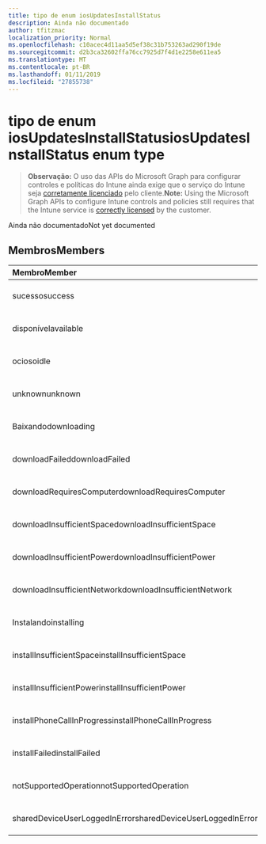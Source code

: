 ```yaml
---
title: tipo de enum iosUpdatesInstallStatus
description: Ainda não documentado
author: tfitzmac
localization_priority: Normal
ms.openlocfilehash: c10acec4d11aa5d5ef38c31b753263ad290f19de
ms.sourcegitcommit: d2b3ca32602ffa76cc7925d7f4d1e2258e611ea5
ms.translationtype: MT
ms.contentlocale: pt-BR
ms.lasthandoff: 01/11/2019
ms.locfileid: "27855738"
---
```

# <a name="iosupdatesinstallstatus-enum-type"></a><span data-ttu-id="f615c-103">tipo de enum iosUpdatesInstallStatus</span><span class="sxs-lookup"><span data-stu-id="f615c-103">iosUpdatesInstallStatus enum type</span></span>

> <span data-ttu-id="f615c-104">**Observação:** O uso das APIs do Microsoft Graph para configurar controles e políticas do Intune ainda exige que o serviço do Intune seja [corretamente licenciado](https://go.microsoft.com/fwlink/?linkid=839381) pelo cliente.</span><span class="sxs-lookup"><span data-stu-id="f615c-104">**Note:** Using the Microsoft Graph APIs to configure Intune controls and policies still requires that the Intune service is [correctly licensed](https://go.microsoft.com/fwlink/?linkid=839381) by the customer.</span></span>

<span data-ttu-id="f615c-105">Ainda não documentado</span><span class="sxs-lookup"><span data-stu-id="f615c-105">Not yet documented</span></span>
## <a name="members"></a><span data-ttu-id="f615c-106">Membros</span><span class="sxs-lookup"><span data-stu-id="f615c-106">Members</span></span>
|<span data-ttu-id="f615c-107">Membro</span><span class="sxs-lookup"><span data-stu-id="f615c-107">Member</span></span>|<span data-ttu-id="f615c-108">Valor</span><span class="sxs-lookup"><span data-stu-id="f615c-108">Value</span></span>|<span data-ttu-id="f615c-109">Descrição</span><span class="sxs-lookup"><span data-stu-id="f615c-109">Description</span></span>|
|:---|:---|:---|
|<span data-ttu-id="f615c-110">sucesso</span><span class="sxs-lookup"><span data-stu-id="f615c-110">success</span></span>|<span data-ttu-id="f615c-111">0</span><span class="sxs-lookup"><span data-stu-id="f615c-111">0</span></span>|<span data-ttu-id="f615c-112">Ainda não documentado</span><span class="sxs-lookup"><span data-stu-id="f615c-112">Not yet documented</span></span>|
|<span data-ttu-id="f615c-113">disponível</span><span class="sxs-lookup"><span data-stu-id="f615c-113">available</span></span>|<span data-ttu-id="f615c-114">1</span><span class="sxs-lookup"><span data-stu-id="f615c-114">1</span></span>|<span data-ttu-id="f615c-115">Ainda não documentado</span><span class="sxs-lookup"><span data-stu-id="f615c-115">Not yet documented</span></span>|
|<span data-ttu-id="f615c-116">ocioso</span><span class="sxs-lookup"><span data-stu-id="f615c-116">idle</span></span>|<span data-ttu-id="f615c-117">2</span><span class="sxs-lookup"><span data-stu-id="f615c-117">2</span></span>|<span data-ttu-id="f615c-118">Ainda não documentado</span><span class="sxs-lookup"><span data-stu-id="f615c-118">Not yet documented</span></span>|
|<span data-ttu-id="f615c-119">unknown</span><span class="sxs-lookup"><span data-stu-id="f615c-119">unknown</span></span>|<span data-ttu-id="f615c-120">3</span><span class="sxs-lookup"><span data-stu-id="f615c-120">3</span></span>|<span data-ttu-id="f615c-121">Ainda não documentado</span><span class="sxs-lookup"><span data-stu-id="f615c-121">Not yet documented</span></span>|
|<span data-ttu-id="f615c-122">Baixando</span><span class="sxs-lookup"><span data-stu-id="f615c-122">downloading</span></span>|<span data-ttu-id="f615c-123">-2016330712</span><span class="sxs-lookup"><span data-stu-id="f615c-123">-2016330712</span></span>|<span data-ttu-id="f615c-124">Ainda não documentado</span><span class="sxs-lookup"><span data-stu-id="f615c-124">Not yet documented</span></span>|
|<span data-ttu-id="f615c-125">downloadFailed</span><span class="sxs-lookup"><span data-stu-id="f615c-125">downloadFailed</span></span>|<span data-ttu-id="f615c-126">-2016330711</span><span class="sxs-lookup"><span data-stu-id="f615c-126">-2016330711</span></span>|<span data-ttu-id="f615c-127">Ainda não documentado</span><span class="sxs-lookup"><span data-stu-id="f615c-127">Not yet documented</span></span>|
|<span data-ttu-id="f615c-128">downloadRequiresComputer</span><span class="sxs-lookup"><span data-stu-id="f615c-128">downloadRequiresComputer</span></span>|<span data-ttu-id="f615c-129">-2016330710</span><span class="sxs-lookup"><span data-stu-id="f615c-129">-2016330710</span></span>|<span data-ttu-id="f615c-130">Ainda não documentado</span><span class="sxs-lookup"><span data-stu-id="f615c-130">Not yet documented</span></span>|
|<span data-ttu-id="f615c-131">downloadInsufficientSpace</span><span class="sxs-lookup"><span data-stu-id="f615c-131">downloadInsufficientSpace</span></span>|<span data-ttu-id="f615c-132">-2016330709</span><span class="sxs-lookup"><span data-stu-id="f615c-132">-2016330709</span></span>|<span data-ttu-id="f615c-133">Ainda não documentado</span><span class="sxs-lookup"><span data-stu-id="f615c-133">Not yet documented</span></span>|
|<span data-ttu-id="f615c-134">downloadInsufficientPower</span><span class="sxs-lookup"><span data-stu-id="f615c-134">downloadInsufficientPower</span></span>|<span data-ttu-id="f615c-135">-2016330708</span><span class="sxs-lookup"><span data-stu-id="f615c-135">-2016330708</span></span>|<span data-ttu-id="f615c-136">Ainda não documentado</span><span class="sxs-lookup"><span data-stu-id="f615c-136">Not yet documented</span></span>|
|<span data-ttu-id="f615c-137">downloadInsufficientNetwork</span><span class="sxs-lookup"><span data-stu-id="f615c-137">downloadInsufficientNetwork</span></span>|<span data-ttu-id="f615c-138">-2016330707</span><span class="sxs-lookup"><span data-stu-id="f615c-138">-2016330707</span></span>|<span data-ttu-id="f615c-139">Ainda não documentado</span><span class="sxs-lookup"><span data-stu-id="f615c-139">Not yet documented</span></span>|
|<span data-ttu-id="f615c-140">Instalando</span><span class="sxs-lookup"><span data-stu-id="f615c-140">installing</span></span>|<span data-ttu-id="f615c-141">-2016330706</span><span class="sxs-lookup"><span data-stu-id="f615c-141">-2016330706</span></span>|<span data-ttu-id="f615c-142">Ainda não documentado</span><span class="sxs-lookup"><span data-stu-id="f615c-142">Not yet documented</span></span>|
|<span data-ttu-id="f615c-143">installInsufficientSpace</span><span class="sxs-lookup"><span data-stu-id="f615c-143">installInsufficientSpace</span></span>|<span data-ttu-id="f615c-144">-2016330705</span><span class="sxs-lookup"><span data-stu-id="f615c-144">-2016330705</span></span>|<span data-ttu-id="f615c-145">Ainda não documentado</span><span class="sxs-lookup"><span data-stu-id="f615c-145">Not yet documented</span></span>|
|<span data-ttu-id="f615c-146">installInsufficientPower</span><span class="sxs-lookup"><span data-stu-id="f615c-146">installInsufficientPower</span></span>|<span data-ttu-id="f615c-147">-2016330704</span><span class="sxs-lookup"><span data-stu-id="f615c-147">-2016330704</span></span>|<span data-ttu-id="f615c-148">Ainda não documentado</span><span class="sxs-lookup"><span data-stu-id="f615c-148">Not yet documented</span></span>|
|<span data-ttu-id="f615c-149">installPhoneCallInProgress</span><span class="sxs-lookup"><span data-stu-id="f615c-149">installPhoneCallInProgress</span></span>|<span data-ttu-id="f615c-150">-2016330703</span><span class="sxs-lookup"><span data-stu-id="f615c-150">-2016330703</span></span>|<span data-ttu-id="f615c-151">Ainda não documentado</span><span class="sxs-lookup"><span data-stu-id="f615c-151">Not yet documented</span></span>|
|<span data-ttu-id="f615c-152">installFailed</span><span class="sxs-lookup"><span data-stu-id="f615c-152">installFailed</span></span>|<span data-ttu-id="f615c-153">-2016330702</span><span class="sxs-lookup"><span data-stu-id="f615c-153">-2016330702</span></span>|<span data-ttu-id="f615c-154">Ainda não documentado</span><span class="sxs-lookup"><span data-stu-id="f615c-154">Not yet documented</span></span>|
|<span data-ttu-id="f615c-155">notSupportedOperation</span><span class="sxs-lookup"><span data-stu-id="f615c-155">notSupportedOperation</span></span>|<span data-ttu-id="f615c-156">-2016330701</span><span class="sxs-lookup"><span data-stu-id="f615c-156">-2016330701</span></span>|<span data-ttu-id="f615c-157">Ainda não documentado</span><span class="sxs-lookup"><span data-stu-id="f615c-157">Not yet documented</span></span>|
|<span data-ttu-id="f615c-158">sharedDeviceUserLoggedInError</span><span class="sxs-lookup"><span data-stu-id="f615c-158">sharedDeviceUserLoggedInError</span></span>|<span data-ttu-id="f615c-159">-2016330699</span><span class="sxs-lookup"><span data-stu-id="f615c-159">-2016330699</span></span>|<span data-ttu-id="f615c-160">Ainda não documentado</span><span class="sxs-lookup"><span data-stu-id="f615c-160">Not yet documented</span></span>|



